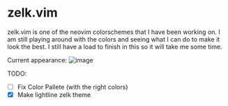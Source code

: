 # zelk.vim
zelk.vim is one of the neovim colorschemes that I have been working on. I am still playing around with the colors and seeing what I can do to make it look the best. I still have a load to finish in this so it will take me some time.


Current appearance:
![image](https://user-images.githubusercontent.com/47650058/125149745-b8b83500-e108-11eb-8e91-4758fbb06c5f.png)


TODO:
- [ ] Fix Color Pallete (with the right colors)
- [X] Make lightline zelk theme
